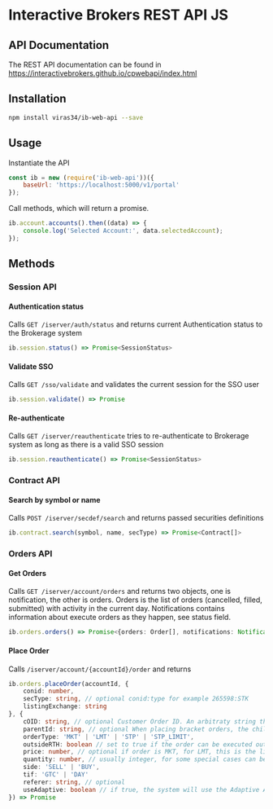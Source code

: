 # Interactive Brokers REST API JS

## API Documentation

The REST API documentation can be found in https://interactivebrokers.github.io/cpwebapi/index.html

## Installation

```sh
npm install viras34/ib-web-api --save
```

## Usage

Instantiate the API

```js
const ib = new (require('ib-web-api'))({
    baseUrl: 'https://localhost:5000/v1/portal'
});
```

Call methods, which will return a promise.

```js
ib.account.accounts().then((data) => {
    console.log('Selected Account:', data.selectedAccount);
});
```

## Methods

### Session API

#### Authentication status

Calls `GET /iserver/auth/status` and returns current Authentication status to the Brokerage system

```ts
ib.session.status() => Promise<SessionStatus>
```

#### Validate SSO

Calls `GET /sso/validate` and validates the current session for the SSO user

```ts
ib.session.validate() => Promise
```

#### Re-authenticate

Calls `GET /iserver/reauthenticate` tries to re-authenticate to Brokerage system as long as there is a valid SSO session

```ts
ib.session.reauthenticate() => Promise<SessionStatus>
```

### Contract API

#### Search by symbol or name

Calls `POST /iserver/secdef/search` and returns passed securities definitions

```ts
ib.contract.search(symbol, name, secType) => Promise<Contract[]>
```

### Orders API

#### Get Orders

Calls `GET /iserver/account/orders` and returns two objects, one is notification, the other is orders. Orders is the list of orders (cancelled, filled, submitted) with activity in the current day. Notifications contains information about execute orders as they happen, see status field.

```ts
ib.orders.orders() => Promise<{orders: Order[], notifications: Notification[}>
```

#### Place Order

Calls `/iserver/account/{accountId}/order` and returns

```ts
ib.orders.placeOrder(accountId, {
    conid: number,
    secType: string, // optional conid:type for example 265598:STK
    listingExchange: string
}, {
    cOID: string, // optional Customer Order ID. An arbitraty string that can be used to identify the order, e.g "my-fb-order"
    parentId: string, // optional When placing bracket orders, the child parentId must be equal to the cOId (customer order id) of the parent
    orderType: 'MKT' | 'LMT' | 'STP' | 'STP_LIMIT',
    outsideRTH: boolean // set to true if the order can be executed outside regular trading hours
    price: number, // optional if order is MKT, for LMT, this is the limit price. For STP this is the stop price
    quantity: number, // usually integer, for some special cases can be float numbers   
    side: 'SELL' | 'BUY',
    tif: 'GTC' | 'DAY'
    referer: string, // optional
    useAdaptive: boolean // if true, the system will use the Adaptive Algo to submit the order https://www.interactivebrokers.com/en/index.php?f=19091
}) => Promise
```
